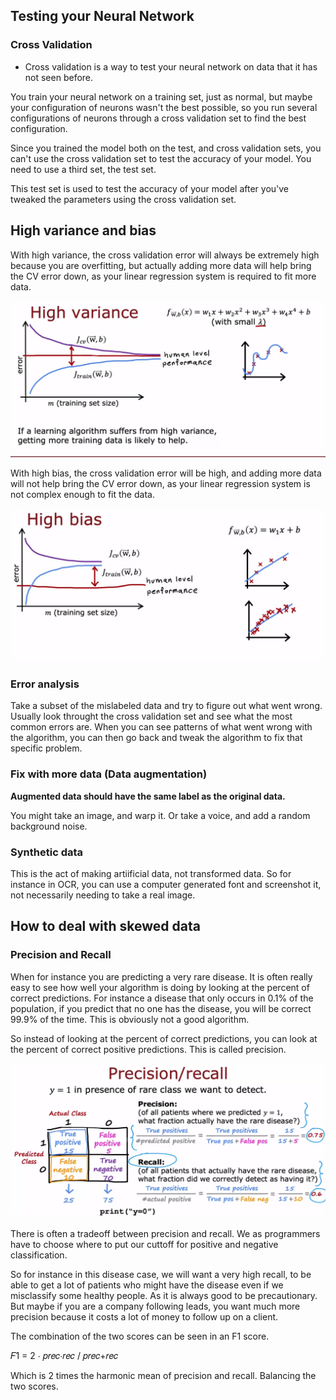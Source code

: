## Testing your Neural Network

### Cross Validation

- Cross validation is a way to test your neural network on data that it has not seen before.

You train your neural network on a training set, just as normal, but maybe your configuration of neurons wasn't the best possible, so you run several configurations of neurons through a cross validation set to find the best configuration.

Since you trained the model both on the test, and cross validation sets, you can't use the cross validation set to test the accuracy of your model. You need to use a third set, the test set.

This test set is used to test the accuracy of your model after you've tweaked the parameters using the cross validation set.

## High variance and bias

With high variance, the cross validation error will always be extremely high because you are overfitting, but actually adding more data will help bring the CV error down, as your linear regression system is required to fit more data.

![](./2023-06-10_15-11.png)

With high bias, the cross validation error will be high, and adding more data will not help bring the CV error down, as your linear regression system is not complex enough to fit the data.

![](2023-06-10_15-12.png)

### Error analysis

Take a subset of the mislabeled data and try to figure out what went wrong. Usually look throught the cross validation set and see what the most common errors are. When you can see patterns of what went wrong with the algorithm, you can then go back and tweak the algorithm to fix that specific problem.

### Fix with more data (Data augmentation)

**Augmented data should have the same label as the original data.**

You might take an image, and warp it. Or take a voice, and add a random background noise.

### Synthetic data

This is the act of making artiificial data, not transformed data. So for instance in OCR, you can use a computer generated font and screenshot it, not necessarily needing to take a real image.

## How to deal with skewed data

### Precision and Recall

When for instance you are predicting a very rare disease. It is often really easy to see how well your algorithm is doing by looking at the percent of correct predictions. For instance a disease that only occurs in 0.1% of the population, if you predict that no one has the disease, you will be correct 99.9% of the time. This is obviously not a good algorithm.

So instead of looking at the percent of correct predictions, you can look at the percent of correct positive predictions. This is called precision.

![](./2023-06-10_16-32.png)

There is often a tradeoff between precision and recall. We as programmers have to choose where to put our cuttoff for positive and negative classification.

So for instance in this disease case, we will want a very high recall, to be able to get a lot of patients who might have the disease even if we misclassify some healthy people. As it is always good to be precautionary. But maybe if you are a company following leads, you want much more precision because it costs a lot of money to follow up on a client.

The combination of the two scores can be seen in an F1 score.

𝐹1 = 2 ⋅ 𝑝𝑟𝑒𝑐⋅𝑟𝑒𝑐 / 𝑝𝑟𝑒𝑐+𝑟𝑒𝑐

Which is 2 times the harmonic mean of precision and recall. Balancing the two scores.
